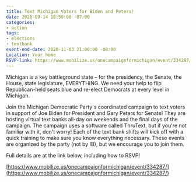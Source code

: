 ```yaml
---
title: Text Michigan Voters for Biden and Peters!
date: 2020-09-14 18:50:00 -07:00
categories:
- action
tags:
- elections
- textbank
event-end-date: 2020-11-03 21:00:00 -08:00
Location: Your home
RSVP-link: https://www.mobilize.us/onecampaignformichigan/event/334287/
---
```


Michigan is a key battleground state – for the presidency, the Senate, the House, state legislature, EVERYTHING. We need your help to flip Republican-held seats blue and re-elect Democrats at every level in Michigan.

Join the Michigan Democratic Party's coordinated campaign to text voters in support of Joe Biden for President and Gary Peters for Senate! They are hosting virtual text banks all-day on weekends and the final days of the campaign. The campaign uses a software called ThruText, but if you're not familiar with it, don't worry! Each of the text bank shifts will kick off with a quick training to make sure you know everything necessary. These events are organized by the party (not by IB), but we encourage you to join them.

Full details are at the link below, including how to RSVP!

[https://www.mobilize.us/onecampaignformichigan/event/334287/](https://www.mobilize.us/onecampaignformichigan/event/334287/)